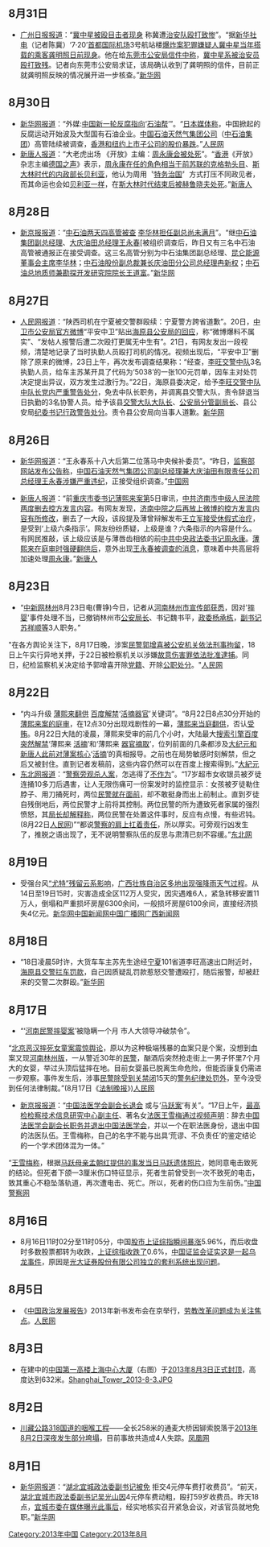 <noinclude></noinclude>

## 8月31日

  - [广州日报报道](../Page/广州日报.md "wikilink")：“[冀中星被殴目击者现身](https://zh.wikipedia.org/wiki/冀中星 "wikilink")
    称冀遭[治安队殴打致惨](https://zh.wikipedia.org/wiki/治安队 "wikilink")”。“据[新华社电](../Page/新华社.md "wikilink")（记者陈冀）‘7·20’[首都国际机场](https://zh.wikipedia.org/wiki/首都国际机场 "wikilink")3号航站楼[爆炸案犯罪嫌疑人](https://zh.wikipedia.org/wiki/爆炸案 "wikilink")[冀中星当年搭载的乘客龚明照日前现身](https://zh.wikipedia.org/wiki/冀中星 "wikilink")。他在给[东莞市](../Page/东莞市.md "wikilink")[公安局信件中称](https://zh.wikipedia.org/wiki/公安局 "wikilink")，[冀中星系被](https://zh.wikipedia.org/wiki/冀中星 "wikilink")[治安员殴打致残](https://zh.wikipedia.org/wiki/治安员 "wikilink")。记者向东莞市公安局求证，该局确认收到了龚明照的信件，目前正就龚明照反映的情况展开进一步核查。”[新华网](http://news.xinhuanet.com/yzyd/overseas/20130831/c_125287525.htm)

## 8月30日

  - [新华网报道](../Page/新华网.md "wikilink")：“外媒:[中国新一轮](https://zh.wikipedia.org/wiki/中国 "wikilink")[反腐指向](https://zh.wikipedia.org/wiki/反腐 "wikilink")‘[石油帮](https://zh.wikipedia.org/wiki/石油帮 "wikilink")’”。“[日本媒体称](../Page/日本.md "wikilink")，中国掀起的反腐运动开始波及大型国有石油企业。[中国石油天然气集团公司](https://zh.wikipedia.org/wiki/中国石油天然气集团公司 "wikilink")（[中石油集团](https://zh.wikipedia.org/wiki/中石油 "wikilink")）高管陆续被调查，[香港和](../Page/香港.md "wikilink")[纽约上市子公司的股价暴跌](../Page/纽约.md "wikilink")。”[人民网](https://archive.is/20130830181554/http://energy.people.com.cn/n/2013/0830/c71661-22751958.html)
  - [新唐人报道](https://zh.wikipedia.org/wiki/新唐人 "wikilink")：“大老虎出场
    《开放》主编：[周永康会被处死](../Page/周永康.md "wikilink")”。“[香港](../Page/香港.md "wikilink")《开放》杂志主编[德国之声](../Page/德国之声.md "wikilink")》表示，[周永康在任的角色相当于](../Page/周永康.md "wikilink")[前苏联的](https://zh.wikipedia.org/wiki/前苏联 "wikilink")[克格勃头目](https://zh.wikipedia.org/wiki/克格勃 "wikilink")、[斯大林时代的](https://zh.wikipedia.org/wiki/斯大林 "wikilink")[内政部长](https://zh.wikipedia.org/wiki/内政部长 "wikilink")[贝利亚](https://zh.wikipedia.org/wiki/贝利亚 "wikilink")，他认为周用〝[特务治国](https://zh.wikipedia.org/wiki/特务治国 "wikilink")〞方式打压不同政见者，而其命运也会如[贝利亚一样](https://zh.wikipedia.org/wiki/贝利亚 "wikilink")，在[斯大林时代结束后被](https://zh.wikipedia.org/wiki/斯大林 "wikilink")[赫鲁晓夫处死](https://zh.wikipedia.org/wiki/赫鲁晓夫 "wikilink")。”[新唐人](http://www.ntdtv.com/xtr/b5/2013/08/31/a958925.html)

## 8月28日

  - [新京报报道](../Page/新京报.md "wikilink")：“[中石油两天四高管被查](https://zh.wikipedia.org/wiki/中石油 "wikilink")
    [李华林担任副总尚未满月](https://zh.wikipedia.org/wiki/李华林 "wikilink")”。“继[中石油集团副总经理](https://zh.wikipedia.org/wiki/中石油集团 "wikilink")、[大庆油田总经理](../Page/大庆油田.md "wikilink")[王永春](https://zh.wikipedia.org/wiki/王永春 "wikilink")\[被组织调查后，昨日又有三名中石油高管被通报正在接受调查。这三名高管分别为中石油集团副总经理、[昆仑能源](https://zh.wikipedia.org/wiki/昆仑能源 "wikilink")[董事会主席](https://zh.wikipedia.org/wiki/董事会主席 "wikilink")[李华林](https://zh.wikipedia.org/wiki/李华林 "wikilink")；[中石油股份副总裁兼](https://zh.wikipedia.org/wiki/中石油股份 "wikilink")[长庆油田分公司总经理](../Page/长庆油田.md "wikilink")[冉新权](https://zh.wikipedia.org/wiki/冉新权 "wikilink")；[中石油总地质师兼](https://zh.wikipedia.org/wiki/中石油 "wikilink")[勘探开发研究院院长](https://zh.wikipedia.org/wiki/勘探开发研究院 "wikilink")[王道富](https://zh.wikipedia.org/wiki/王道富 "wikilink")。”[新华网](https://web.archive.org/web/20160304140036/http://www.zj.xinhuanet.com/finance/2013-08/28/c_117122102.htm)

## 8月27日

  - [人民网报道](../Page/人民网.md "wikilink")：“陕西司机在宁夏被交警群殴续：宁夏警方跨省道歉”。20日，[中卫市](../Page/中卫市.md "wikilink")[公安局官方微博](https://zh.wikipedia.org/wiki/公安局 "wikilink")“平安中卫”贴出[海原县](https://zh.wikipedia.org/wiki/海原县 "wikilink")[公安局的回应](https://zh.wikipedia.org/wiki/公安局 "wikilink")，称“微博爆料不属实”、“发帖人报警后遭二次殴打更属无中生有”。21日，有网友发出一段视频，清楚地记录了当时执勤人员殴打司机的情况。视频出现后，“平安中卫”删除了原来的微博，23日上午，再次发布调查结果称：“经查，[李旺交警中队](https://zh.wikipedia.org/wiki/李旺交警中队 "wikilink")3名执勤人员，给车主苏某开具了代码为‘5038’的一张100元罚单，因车主对处罚决定提出异议，双方发生过激行为。”22日，海原县委决定，给予[李旺交警中队中队长党内严重警告处分](https://zh.wikipedia.org/wiki/李旺交警中队 "wikilink")，免去中队长职务，并调离县交警大队，责令辞退当日执勤的3名协警人员。给予该县[交警大队大队长](https://zh.wikipedia.org/wiki/交警大队 "wikilink")、[公安局分管副局长](https://zh.wikipedia.org/wiki/公安局 "wikilink")、县公安局[纪委书记](https://zh.wikipedia.org/wiki/纪委书记 "wikilink")[行政警告处分](https://zh.wikipedia.org/wiki/行政警告 "wikilink")。责令县公安局向当事人道歉。[新华网](http://news.xinhuanet.com/local/2013-08/27/c_125255212.htm)

## 8月26日

  - [新华网报道](../Page/新华网.md "wikilink")：“王永春系十八大后第二位落马中央候补委员”。“昨日，[监察部网站发布公告称](https://zh.wikipedia.org/wiki/监察部 "wikilink")，[中国石油天然气集团公司副总经理兼](https://zh.wikipedia.org/wiki/中国石油天然气集团公司 "wikilink")[大庆油田有限责任公司总经理](https://zh.wikipedia.org/wiki/大庆油田有限责任公司 "wikilink")[王永春涉嫌严重违纪](https://zh.wikipedia.org/wiki/王永春 "wikilink")，正接受组织调查。”[中国网](http://news.china.com.cn/live/2013-08/27/content_21963465.htm)

<!-- end list -->

  - [新唐人报道](https://zh.wikipedia.org/wiki/新唐人 "wikilink")：“前[重庆](https://zh.wikipedia.org/wiki/重庆 "wikilink")[市委书记](https://zh.wikipedia.org/wiki/市委书记 "wikilink")[薄熙来案第](https://zh.wikipedia.org/wiki/薄熙来案 "wikilink")5日审讯，[中共](https://zh.wikipedia.org/wiki/中共 "wikilink")[济南市](https://zh.wikipedia.org/wiki/济南市 "wikilink")[中级人民法院两度删去控方发言内容](../Page/中级人民法院.md "wikilink")。有网友发现，[济南](https://zh.wikipedia.org/wiki/济南 "wikilink")[中院之后再放上微博的控方发言内容有所修改](../Page/中院.md "wikilink")，删去了一大段，该段提及薄曾辩解发布[王立军接受休假式治疗](../Page/王立军.md "wikilink")，是受到‘上级六条指示’。网友纷纷质疑，上级是谁？六条指示的内容是什么。有网民推敲，该上级应该是与薄唇齿相依的前[中共中央](https://zh.wikipedia.org/wiki/中共中央 "wikilink")[政法委书记](https://zh.wikipedia.org/wiki/政法委书记 "wikilink")[周永康](../Page/周永康.md "wikilink")。[薄熙来在庭审时强硬翻供后](../Page/薄熙来.md "wikilink")，意外出现[王永春被调查的消息](https://zh.wikipedia.org/wiki/王永春 "wikilink")，意味着中共高层将加速处理[周永康](../Page/周永康.md "wikilink")。”[新唐人](http://www.ntdtv.com/xtr/gb/2013/08/27/atext956549.html)

## 8月23日

  - “[中新网](https://zh.wikipedia.org/wiki/中新网 "wikilink")[林州](https://zh.wikipedia.org/wiki/林州 "wikilink")8月23日电(曹铮)今日，记者从[河南](https://zh.wikipedia.org/wiki/河南 "wikilink")[林州市宣传部获悉](../Page/林州市.md "wikilink")，因对'[摔婴](https://zh.wikipedia.org/wiki/摔婴 "wikilink")'事件处理不当，已撤销林州市[公安局长](https://zh.wikipedia.org/wiki/公安局长 "wikilink")、书记魏书平，[政委杨承栋](https://zh.wikipedia.org/wiki/政委 "wikilink")，[副书记苏祥顺等](https://zh.wikipedia.org/wiki/副书记 "wikilink")3人职务。”

"在各方舆论关注下，8月17日晚，涉案[民警](https://zh.wikipedia.org/wiki/民警 "wikilink")[郭增喜被公安机关依法](https://zh.wikipedia.org/wiki/郭增喜 "wikilink")[刑事拘留](https://zh.wikipedia.org/wiki/刑事拘留 "wikilink")，18日上午实行异地关押，于22日被检察机关以涉嫌[故意伤害罪依法批准](https://zh.wikipedia.org/wiki/故意伤害罪 "wikilink")[逮捕](../Page/逮捕.md "wikilink")。同日，纪检监察机关决定给予郭增喜开除[党籍](https://zh.wikipedia.org/wiki/党籍 "wikilink")、开除[公职处分](https://zh.wikipedia.org/wiki/公职 "wikilink")。"[人民网](http://politics.people.com.cn/n/2013/0823/c70731-22676904.html)

## 8月22日

  - “内斗升级
    [薄熙来](../Page/薄熙来.md "wikilink")[翻供](https://zh.wikipedia.org/wiki/翻供 "wikilink")
    [百度解禁](../Page/百度.md "wikilink")‘[活摘器官](https://zh.wikipedia.org/wiki/活摘器官 "wikilink")’关键词”。“8月22日8点30分开始的[薄熙来案的庭审](https://zh.wikipedia.org/wiki/薄熙来案 "wikilink")，在12点30分出现戏剧性的一幕，[薄熙来当庭翻供](../Page/薄熙来.md "wikilink")，否认[受贿](https://zh.wikipedia.org/wiki/受贿 "wikilink")。8月22日大陆的凌晨，薄熙来受审的前几个小时，大陆最大[搜索引擎](https://zh.wikipedia.org/wiki/搜索引擎 "wikilink")[百度突然解禁](../Page/百度.md "wikilink")‘薄熙来
    [活摘](https://zh.wikipedia.org/wiki/活摘 "wikilink")’和‘薄熙来
    [器官摘取](https://zh.wikipedia.org/wiki/器官摘取 "wikilink")’，位列前面的几条都涉及[大纪元和](https://zh.wikipedia.org/wiki/大纪元 "wikilink")[新唐人此前对薄案核心](https://zh.wikipedia.org/wiki/新唐人 "wikilink")‘[活摘](https://zh.wikipedia.org/wiki/活摘 "wikilink")’的真相报导。之前也在局势敏感时刻解禁，但之后又被封住。直到记者发稿前，这些内容仍然可以在百度上搜索得到。”[大紀元](http://www.epochtimes.com/gb/13/8/22/n3946750.htm%E5%86%85%E6%96%97%E5%8D%87%E7%BA%A7-%E8%96%84%E7%86%99%E6%9D%A5%E7%BF%BB%E4%BE%9B-%E7%99%BE%E5%BA%A6%E8%A7%A3%E7%A6%81%E2%80%9C%E6%B4%BB%E6%91%98%E5%99%A8%E5%AE%98%E2%80%9D%E5%85%B3%E9%94%AE%E8%AF%8D.html)
  - [东北网报道](https://zh.wikipedia.org/wiki/东北网 "wikilink")：“[警察旁观杀人案](../Page/警察.md "wikilink")，怎逃得了[不作为](https://zh.wikipedia.org/wiki/不作为 "wikilink")”。“17岁超市女收银员被歹徒连捅10多刀后遇害，让人无限伤痛可一份案发时的监控显示：女孩被歹徒勒住脖子、用刀捅死时，两位[民警就在面前](https://zh.wikipedia.org/wiki/民警 "wikilink")，却不敢挺身而出上前制止。直到歹徒自残倒地后，两位民警才上前将其控制。两位民警的所为遭致死者家属的强烈愤怒，其[局长却解释称](https://zh.wikipedia.org/wiki/局长 "wikilink")，两位民警在处置这件事时，反应有点慢，有些迟钝。(8月22日[人民网](../Page/人民网.md "wikilink"))”“都说[警察的肩上扛着责任](../Page/警察.md "wikilink")，所以厚实。可旁观行凶发生了，推脱之语出现了，无不说明警察队伍的反思与肃清已刻不容缓。”[东北网](http://society.dbw.cn/system/2013/08/22/055008890.shtml)

## 8月19日

  - 受强台风[“尤特”残留云系影响](https://zh.wikipedia.org/wiki/颱風尤特_\(2013年\) "wikilink")，[广西壮族自治区多地出现强降雨天气过程](../Page/广西壮族自治区.md "wikilink")。从14日至19日15时，灾害造成全区112万人受灾，因灾遇难6人，紧急转移安置11万人，倒塌和严重损坏房屋6300余间，一般损坏房屋6100余间，直接经济损失4亿元。[新华网](http://news.xinhuanet.com/politics/2013-08/19/c_117003733.htm)[中国新闻网](http://www.chinanews.com/gn/2013/08-17/5174503.shtml)[中国广播网](http://native.cnr.cn/list/201308/t20130819_513358332.shtml)[广西新闻网](http://www.gxnews.com.cn/staticpages/20130818/newgx5210c637-8319802.shtml)

## 8月18日

  - “18日凌晨5时许，大货车车主苏先生途经[宁夏](https://zh.wikipedia.org/wiki/宁夏 "wikilink")101省道李旺高速出口附近时，[海原县](https://zh.wikipedia.org/wiki/海原县 "wikilink")[交警拦车罚款](https://zh.wikipedia.org/wiki/交警 "wikilink")，自己因质疑乱罚款惹怒交警遭殴打，随后报警，却被赶来的交警二次群殴。”[新华网](http://news.xinhuanet.com/local/2013-08/27/c_125255212.htm)

## 8月17日

  - “‘[河南](https://zh.wikipedia.org/wiki/河南 "wikilink")[民警](https://zh.wikipedia.org/wiki/民警 "wikilink")[摔婴案](https://zh.wikipedia.org/wiki/摔婴案 "wikilink")’被隐瞒一个月
    市人大领导冲破禁令”。

“[北京恶汉摔死女童案震惊舆论](https://zh.wikipedia.org/wiki/北京 "wikilink")，原以为这种极端残暴的血案只是个案，没想到血案又现[河南](https://zh.wikipedia.org/wiki/河南 "wikilink")[林州版](https://zh.wikipedia.org/wiki/林州 "wikilink")，一从警近30年的[民警](https://zh.wikipedia.org/wiki/民警 "wikilink")，酗酒后突然抢走街上一男子怀里7个月大的女婴，举过头顶后猛摔在地。目前女婴虽已脱离生命危险，但能否康复仍需进一步观察。事件发生后，涉事[民警除受到关](https://zh.wikipedia.org/wiki/民警 "wikilink")[禁闭](https://zh.wikipedia.org/wiki/禁闭 "wikilink")15天的[警务纪律处罚外](https://zh.wikipedia.org/wiki/警务纪律 "wikilink")，至今没受到任何法律制裁。”(8月17日《[法制晚报](https://zh.wikipedia.org/wiki/法制晚报 "wikilink")》)[人民网](http://legal.people.com.cn/n/2013/0818/c42510-22602271.html)

  - [新京报报道](../Page/新京报.md "wikilink")：“[中国法医学会副会长退会](https://zh.wikipedia.org/wiki/中国法医学会 "wikilink")
    或与‘[马跃案](https://zh.wikipedia.org/wiki/马跃案 "wikilink")’有关”。“17日上午，[最高检](https://zh.wikipedia.org/wiki/最高检 "wikilink")[检察技术信息研究中心副主任](https://zh.wikipedia.org/wiki/检察技术信息研究中心 "wikilink")、著名女[法医](https://zh.wikipedia.org/wiki/法医 "wikilink")[王雪梅通过视频声明](https://zh.wikipedia.org/wiki/王雪梅 "wikilink")：辞去[中国法医学会副会长职务并退出](https://zh.wikipedia.org/wiki/中国法医学会 "wikilink")[中国法医学会](https://zh.wikipedia.org/wiki/中国法医学会 "wikilink")，并以一个在职法医身份，退出中国的法医队伍。王雪梅称，自己的名字不能与出具‘荒谬、不负责任’的鉴定结论的一个学术团体混为一体。”

“[王雪梅称](https://zh.wikipedia.org/wiki/王雪梅 "wikilink")，根据[马跃母亲孟朝红提供的事发当日马跃遗体照片](https://zh.wikipedia.org/wiki/马跃 "wikilink")，她同意电击致死的结论。但死者下颌一3厘米伤口特征显示，死者生前曾受到一次不致死的电击，致其重心不稳坠落轨道，再次遭电击、死亡。所以，死者的伤口应为生前伤。”[中国警察网](http://news.cpd.com.cn/n18151/c18529451/content.html)

## 8月16日

  - 8月16日11时02分至11时05分，中国[股市](https://zh.wikipedia.org/wiki/股市 "wikilink")[上证综指瞬间暴涨](https://zh.wikipedia.org/wiki/上证综指 "wikilink")5.96%，而后收盘时多数股票都转为收跌，[上证综指收跌了](https://zh.wikipedia.org/wiki/上证综指 "wikilink")0.6%，[中国证监会证实这是一起](https://zh.wikipedia.org/wiki/中国证监会 "wikilink")[乌龙事件](https://zh.wikipedia.org/wiki/乌龙 "wikilink")，原因是[光大证券股份有限公司独立的套利系统出现问题](https://zh.wikipedia.org/wiki/光大证券股份有限公司 "wikilink")。

## 8月5日

  - 《[中国政治发展报告](https://zh.wikipedia.org/wiki/中国政治发展报告 "wikilink")》2013年新书发布会在京举行，[劳教](https://zh.wikipedia.org/wiki/劳教 "wikilink")[改革问题成为关注焦点](../Page/改革.md "wikilink")。[人民网](http://politics.people.com.cn/n/2013/0806/c1026-22463951.html)

## 8月3日

  - 在建中的[中国第一高楼](https://zh.wikipedia.org/wiki/中国 "wikilink")[上海中心大厦](../Page/上海中心大厦.md "wikilink")（右图）于[2013年](../Page/2013年.md "wikilink")[8月3日正式封顶](../Page/8月3日.md "wikilink")，高度达到632米。[Shanghai_Tower_2013-8-3.JPG](https://zh.wikipedia.org/wiki/File:Shanghai_Tower_2013-8-3.JPG "fig:Shanghai_Tower_2013-8-3.JPG")

## 8月2日

  - [川藏公路](../Page/川藏公路.md "wikilink")[318国道的咽喉工程](https://zh.wikipedia.org/wiki/318国道 "wikilink")——全长258米的通麦大桥因铆索脱落于[2013年](../Page/2013年.md "wikilink")[8月2日深夜发生部分垮塌](../Page/8月2日.md "wikilink")，目前事故共造成4人失踪。[凤凰网](http://news.ifeng.com/mainland/detail_2013_08/03/28230135_0.shtml)

## 8月1日

  - [新华网报道](../Page/新华网.md "wikilink")：“[湖北](https://zh.wikipedia.org/wiki/湖北 "wikilink")[宜城](https://zh.wikipedia.org/wiki/宜城 "wikilink")[政法委](https://zh.wikipedia.org/wiki/政法委 "wikilink")[副书记被免](https://zh.wikipedia.org/wiki/副书记 "wikilink")
    拒交4元停车费打收费员”。“前天，[湖北](https://zh.wikipedia.org/wiki/湖北 "wikilink")[宜城市](../Page/宜城市.md "wikilink")[政法委](https://zh.wikipedia.org/wiki/政法委 "wikilink")[副书记](https://zh.wikipedia.org/wiki/副书记 "wikilink")[吴光山因](https://zh.wikipedia.org/wiki/吴光山 "wikilink")4元停车费动粗，殴打59岁收费员。昨天18点，[宜城](https://zh.wikipedia.org/wiki/宜城 "wikilink")[市委在媒体曝光此事后](https://zh.wikipedia.org/wiki/市委 "wikilink")，经实地核实召开紧急会议，对该官员就地免职。”[新华网](http://news.xinhuanet.com/yzyd/local/20130801/c_116777316.htm)

<noinclude> </noinclude>

[Category:2013年中国](https://zh.wikipedia.org/wiki/Category:2013年中国 "wikilink")
[Category:2013年8月](https://zh.wikipedia.org/wiki/Category:2013年8月 "wikilink")